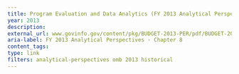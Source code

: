 ```yaml
---
title: Program Evaluation and Data Analytics (FY 2013 Analytical Perspectives - Chapter 8)
year: 2013
description: 
external_url: www.govinfo.gov/content/pkg/BUDGET-2013-PER/pdf/BUDGET-2013-PER.pdf
aria-label: FY 2013 Analytical Perspectives - Chapter 8
content_tags: 
type: link
filters: analytical-perspectives omb 2013 historical
---
```

